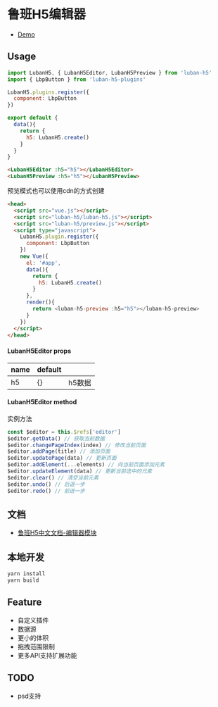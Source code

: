 <!--
 * @author: Mater
 * @Email: bxh8640@gmail.com
 * @Date: 2020-10-29 19:52:14
 * @Description: 
-->
# 鲁班H5编辑器

- [Demo](https://mater1996.github.io/h5-core-editor)

## Usage

```js
import LubanH5, { LubanH5Editor, LubanH5Preview } from 'luban-h5'
import { LbpButton } from 'luban-h5-plugins'

LubanH5.plugins.register({
  component: LbpButton
})

export default {
  data(){
    return {
      h5: LubanH5.create()
    }
  }
}
```

```html
<LubanH5Editor :h5="h5"></LubanH5Editor>
<LubanH5Preview :h5="h5"></LubanH5Preview>
```

预览模式也可以使用cdn的方式创建

```html
<head>
  <script src="vue.js"></script>
  <script src="luban-h5/luban-h5.js"></script>
  <script src="luban-h5/preview.js"></script>
  <script type="javascript">
    LubanH5.plugin.register({
      component: LbpButton
    })
    new Vue({
      el: '#app',
      data(){
        return {
          h5: LubanH5.create()
        }
      },
      render(){
        return <luban-h5-preview :h5="h5"></luban-h5-preview>
      }
    })
  </script>
</head>
```

#### LubanH5Editor props

| name | default |      |
| ---- | ------- | ---- |
| h5 | {}      | h5数据 |

#### LubanH5Editor method

实例方法

```js
const $editor = this.$refs['editor']
$editor.getData() // 获取当前数据
$editor.changePageIndex(index) // 修改当前页面
$editor.addPage(title) // 添加页面
$editor.updatePage(data) // 更新页面
$editor.addElement(...elements) // 向当前页面添加元素
$editor.updateElement(data) // 更新当前选中的元素
$editor.clear() // 清空当前元素
$editor.undo() // 后退一步
$editor.redo() // 前进一步
```

## 文档

- [鲁班H5中文文档-编辑器模块](https://www.yuque.com/luban-h5/docs/esniuh)

## 本地开发

```sh
yarn install
yarn build
```

## Feature

- 自定义插件
- 数据源
- 更小的体积
- 拖拽范围限制
- 更多API支持扩展功能

## TODO
- psd支持